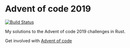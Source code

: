 # Advent of code 2019

[![Build Status](https://travis-ci.org/dmweis/advent_of_code_2019.svg?branch=master)](https://travis-ci.org/dmweis/advent_of_code_2019)

My solutions to the Advent of code 2019 challenges in Rust.

Get involved with [Advent of code](https://adventofcode.com/)
